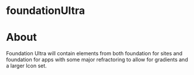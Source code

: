 # foundationUltra

# About

Foundation Ultra will contain elements from both foundation for sites and foundation for apps with 
some major refractoring to allow for gradients and a larger Icon set.